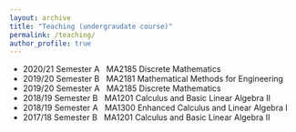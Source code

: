 ```yaml
---
layout: archive
title: "Teaching (undergraudate course)"
permalink: /teaching/
author_profile: true
---
```


* 2020/21 Semester A &nbsp; MA2185 Discrete Mathematics
* 2019/20 Semester B &nbsp; MA2181 Mathematical Methods for Engineering
* 2019/20 Semester A &nbsp; MA2185 Discrete Mathematics
* 2018/19 Semester B &nbsp; MA1201 Calculus and Basic Linear Algebra II
* 2018/19 Semester A &nbsp; MA1300 Enhanced Calculus and Linear Algebra I
* 2017/18 Semester B &nbsp; MA1201 Calculus and Basic Linear Algebra II
